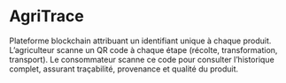 # AgriTrace
Plateforme blockchain attribuant un identifiant unique à chaque produit. L’agriculteur scanne un QR code à chaque étape (récolte, transformation, transport). Le consommateur scanne ce code pour consulter l’historique complet, assurant traçabilité, provenance et qualité du produit.
